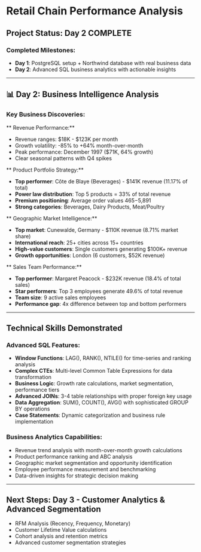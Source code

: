 # Retail Chain Performance Analysis

## Project Status: Day 2 COMPLETE

### Completed Milestones:
- **Day 1**: PostgreSQL setup + Northwind database with real business data
- **Day 2**: Advanced SQL business analytics with actionable insights

---

## 📊 Day 2: Business Intelligence Analysis

### Key Business Discoveries:

** Revenue Performance:**
- Revenue ranges: $18K - $123K per month
- Growth volatility: -85% to +64% month-over-month  
- Peak performance: December 1997 ($71K, 64% growth)
- Clear seasonal patterns with Q4 spikes

** Product Portfolio Strategy:**
- **Top performer**: Côte de Blaye (Beverages) - $141K revenue (11.17% of total)
- **Power law distribution**: Top 5 products = 33% of total revenue
- **Premium positioning**: Average order values $465-$5,891
- **Strong categories**: Beverages, Dairy Products, Meat/Poultry

** Geographic Market Intelligence:**
- **Top market**: Cunewalde, Germany - $110K revenue (8.71% market share)
- **International reach**: 25+ cities across 15+ countries
- **High-value customers**: Single customers generating $100K+ revenue
- **Growth opportunities**: London (6 customers, $52K revenue)

** Sales Team Performance:**
- **Top performer**: Margaret Peacock - $232K revenue (18.4% of total sales)
- **Star performers**: Top 3 employees generate 49.6% of total revenue
- **Team size**: 9 active sales employees
- **Performance gap**: 4x difference between top and bottom performers

---

##  Technical Skills Demonstrated

### Advanced SQL Features:
- **Window Functions**: LAG(), RANK(), NTILE() for time-series and ranking analysis
- **Complex CTEs**: Multi-level Common Table Expressions for data transformation
- **Business Logic**: Growth rate calculations, market segmentation, performance tiers
- **Advanced JOINs**: 3-4 table relationships with proper foreign key usage
- **Data Aggregation**: SUM(), COUNT(), AVG() with sophisticated GROUP BY operations
- **Case Statements**: Dynamic categorization and business rule implementation

### Business Analytics Capabilities:
- Revenue trend analysis with month-over-month growth calculations
- Product performance ranking and ABC analysis
- Geographic market segmentation and opportunity identification
- Employee performance measurement and benchmarking
- Data-driven insights for strategic decision making

---

##  Next Steps: Day 3 - Customer Analytics & Advanced Segmentation
- RFM Analysis (Recency, Frequency, Monetary)
- Customer Lifetime Value calculations
- Cohort analysis and retention metrics
- Advanced customer segmentation strategies
